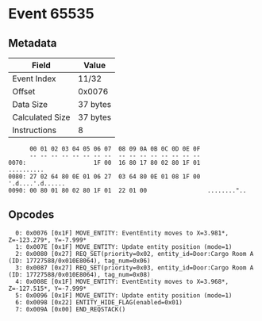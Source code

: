 # Event 65535

## Metadata

| Field           | Value    |
|-----------------|----------|
| Event Index     | 11/32    |
| Offset          | 0x0076   |
| Data Size       | 37 bytes |
| Calculated Size | 37 bytes |
| Instructions    | 8        |

```
      00 01 02 03 04 05 06 07  08 09 0A 0B 0C 0D 0E 0F
      -- -- -- -- -- -- -- --  -- -- -- -- -- -- -- --
0070:                   1F 00  16 80 17 80 02 80 1F 01        ..........
0080: 27 02 64 80 0E 01 06 27  03 64 80 0E 01 08 1F 00  '.d....'.d......
0090: 00 80 01 80 02 80 1F 01  22 01 00                 ........"..     
```

## Opcodes

```
  0: 0x0076 [0x1F] MOVE_ENTITY: EventEntity moves to X=3.981*, Z=-123.279*, Y=-7.999*
  1: 0x007E [0x1F] MOVE_ENTITY: Update entity position (mode=1)
  2: 0x0080 [0x27] REQ_SET(priority=0x02, entity_id=Door:Cargo Room A (ID: 17727588/0x010E8064), tag_num=0x06)
  3: 0x0087 [0x27] REQ_SET(priority=0x03, entity_id=Door:Cargo Room A (ID: 17727588/0x010E8064), tag_num=0x08)
  4: 0x008E [0x1F] MOVE_ENTITY: EventEntity moves to X=3.968*, Z=-127.515*, Y=-7.999*
  5: 0x0096 [0x1F] MOVE_ENTITY: Update entity position (mode=1)
  6: 0x0098 [0x22] ENTITY_HIDE_FLAG(enabled=0x01)
  7: 0x009A [0x00] END_REQSTACK()
```
